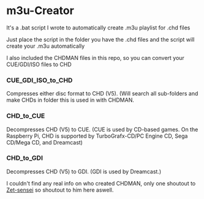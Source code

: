 # m3u-Creator
It's a .bat script I wrote to automatically create .m3u playlist for .chd files

Just place the script in the folder you have the .chd files and the script will create your .m3u automatically

I also included the CHDMAN files in this repo, so you can convert your CUE/GDI/ISO files to CHD

### CUE_GDI_ISO_to_CHD
Compresses either disc format to CHD (V5). (Will search all sub-folders and make CHDs in folder this is used in with CHDMAN.

### CHD_to_CUE
Decompresses CHD (V5) to CUE. (CUE is used by CD-based games. On the Raspberry Pi, CHD is supported by TurboGrafx-CD/PC Engine CD, Sega CD/Mega CD, and Dreamcast)

### CHD_to_GDI
Decompresses CHD (V5) to GDI. (GDI is used by Dreamcast.)

I couldn't find any real info on who created CHDMAN, only one shoutout to [Zet-sensei](https://github.com/Zet-sensei) so shoutout to him here aswell.
